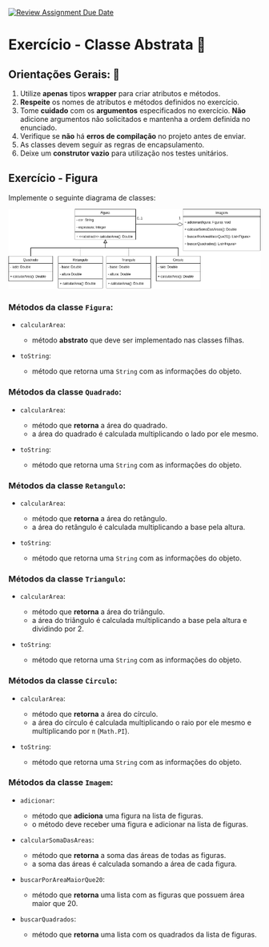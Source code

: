 [![Review Assignment Due Date](https://classroom.github.com/assets/deadline-readme-button-24ddc0f5d75046c5622901739e7c5dd533143b0c8e959d652212380cedb1ea36.svg)](https://classroom.github.com/a/2C82s1tT)
# Exercício - Classe Abstrata 📎

## Orientações Gerais: 🚨
1. Utilize **apenas** tipos **wrapper** para criar atributos e métodos.
2. **Respeite** os nomes de atributos e métodos definidos no exercício.
3. Tome **cuidado** com os **argumentos** especificados no exercício.
   **Não** adicione argumentos não solicitados e mantenha a ordem definida no enunciado.
4. Verifique se **não** há **erros de compilação** no projeto antes de enviar.
5. As classes devem seguir as regras de encapsulamento.
6. Deixe um **construtor vazio** para utilização nos testes unitários.

## Exercício - Figura

Implemente o seguinte diagrama de classes:

![exercicio-figura.png](exercicio-figura.png)

### Métodos da classe `Figura`:

* `calcularArea`:
  * método **abstrato** que deve ser implementado nas classes filhas.


* `toString`:
  * método que retorna uma `String` com as informações do objeto.


### Métodos da classe `Quadrado`:

* `calcularArea`:
  * método que **retorna** a área do quadrado.
  * a área do quadrado é calculada multiplicando o lado por ele mesmo.


* `toString`:
  * método que retorna uma `String` com as informações do objeto.


### Métodos da classe `Retangulo`:

* `calcularArea`:
  * método que **retorna** a área do retângulo.
  * a área do retângulo é calculada multiplicando a base pela altura.

* `toString`:
  * método que retorna uma `String` com as informações do objeto.


### Métodos da classe `Triangulo`:

* `calcularArea`:
  * método que **retorna** a área do triângulo.
  * a área do triângulo é calculada multiplicando a base pela altura e dividindo por 2.


* `toString`:
  * método que retorna uma `String` com as informações do objeto.


### Métodos da classe `Circulo`:

* `calcularArea`:
  * método que **retorna** a área do círculo.
  * a área do círculo é calculada multiplicando o raio por ele mesmo e multiplicando por `π` (`Math.PI`).


* `toString`:
  * método que retorna uma `String` com as informações do objeto.


### Métodos da classe `Imagem`:

* `adicionar`:
   * método que **adiciona** uma figura na lista de figuras.
   * o método deve receber uma figura e adicionar na lista de figuras.


* `calcularSomaDasAreas`:
  * método que **retorna** a soma das áreas de todas as figuras.
  * a soma das áreas é calculada somando a área de cada figura.


* `buscarPorAreaMaiorQue20`:
  * método que **retorna** uma lista com as figuras que possuem área maior que 20.


* `buscarQuadrados`:
  * método que **retorna** uma lista com os quadrados da lista de figuras.